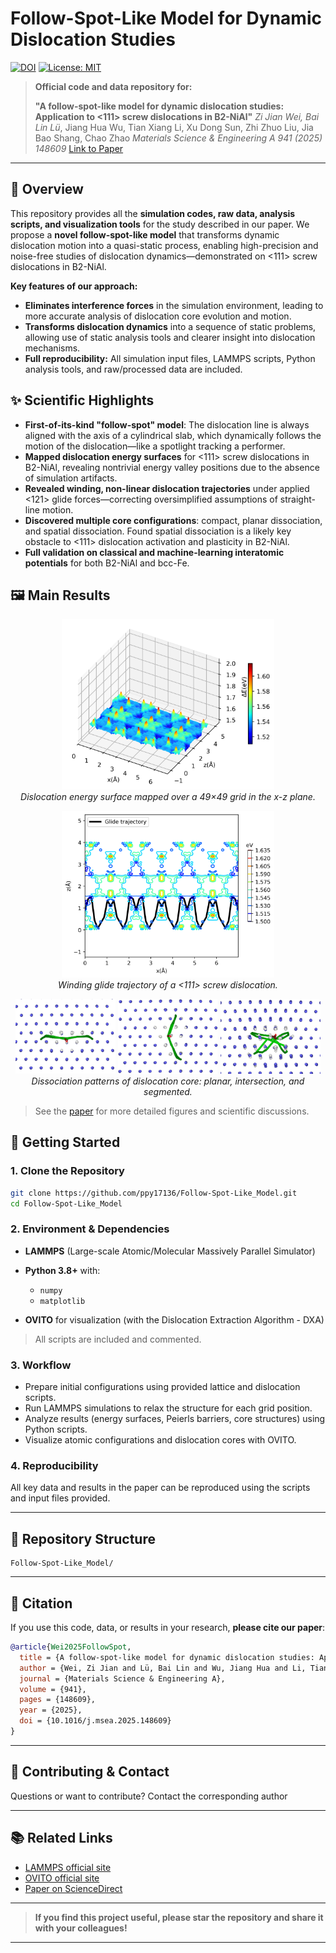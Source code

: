 # Follow-Spot-Like Model for Dynamic Dislocation Studies

[![DOI](https://img.shields.io/badge/DOI-10.1016/j.msea.2025.148609-blue.svg)](https://doi.org/10.1016/j.msea.2025.148609)
[![License: MIT](https://img.shields.io/badge/license-MIT-green.svg)](./LICENSE)

> **Official code and data repository for:**
>
> **"A follow-spot-like model for dynamic dislocation studies: Application to <111> screw dislocations in B2-NiAl"**
> *Zi Jian Wei, Bai Lin Lü*, Jiang Hua Wu, Tian Xiang Li, Xu Dong Sun, Zhi Zhuo Liu, Jia Bao Shang, Chao Zhao
> *Materials Science & Engineering A 941 (2025) 148609*
> [Link to Paper](https://doi.org/10.1016/j.msea.2025.148609)

---

## 🌟 Overview

This repository provides all the **simulation codes, raw data, analysis scripts, and visualization tools** for the study described in our paper. We propose a **novel follow-spot-like model** that transforms dynamic dislocation motion into a quasi-static process, enabling high-precision and noise-free studies of dislocation dynamics—demonstrated on <111> screw dislocations in B2-NiAl.

**Key features of our approach:**

* **Eliminates interference forces** in the simulation environment, leading to more accurate analysis of dislocation core evolution and motion.
* **Transforms dislocation dynamics** into a sequence of static problems, allowing use of static analysis tools and clearer insight into dislocation mechanisms.
* **Full reproducibility:** All simulation input files, LAMMPS scripts, Python analysis tools, and raw/processed data are included.

## ✨ Scientific Highlights

* **First-of-its-kind "follow-spot" model**: The dislocation line is always aligned with the axis of a cylindrical slab, which dynamically follows the motion of the dislocation—like a spotlight tracking a performer.
* **Mapped dislocation energy surfaces** for <111> screw dislocations in B2-NiAl, revealing nontrivial energy valley positions due to the absence of simulation artifacts.
* **Revealed winding, non-linear dislocation trajectories** under applied <121> glide forces—correcting oversimplified assumptions of straight-line motion.
* **Discovered multiple core configurations**: compact, planar dissociation, and spatial dissociation. Found spatial dissociation is a likely key obstacle to <111> dislocation activation and plasticity in B2-NiAl.
* **Full validation on classical and machine-learning interatomic potentials** for both B2-NiAl and bcc-Fe.

## 🖼️ Main Results

<p align="center">
  <img src="docs/sanwei.png" width="340px"><br>
  <em>Dislocation energy surface mapped over a 49×49 grid in the x-z plane.</em>
</p>

<p align="center">
  <img src="docs/guijixian+denggaoxian.png" width="340px"><br>
  <em>Winding glide trajectory of a &lt;111&gt; screw dislocation.</em>
</p>

<p align="center">
  <img src="docs/core_structures1.png" width="160px" title="Planar dissociation configuration">
  <img src="docs/core_structures2.png" width="160px" title="Intersection dissociation configuration">
  <img src="docs/core_structures3.png" width="160px" title="Segmented dissociation configuration"><br>
  <em>Dissociation patterns of dislocation core: planar, intersection, and segmented.</em>
</p>

> See the [paper](https://doi.org/10.1016/j.msea.2025.148609) for more detailed figures and scientific discussions.

## 🚀 Getting Started

### 1. Clone the Repository

```bash
git clone https://github.com/ppy17136/Follow-Spot-Like_Model.git
cd Follow-Spot-Like_Model
```

### 2. Environment & Dependencies

* **LAMMPS** (Large-scale Atomic/Molecular Massively Parallel Simulator)
* **Python 3.8+** with:

  * `numpy`
  * `matplotlib`
* **OVITO** for visualization (with the Dislocation Extraction Algorithm - DXA)

> All scripts are included and commented. 

### 3. Workflow

* Prepare initial configurations using provided lattice and dislocation scripts.
* Run LAMMPS simulations to relax the structure for each grid position.
* Analyze results (energy surfaces, Peierls barriers, core structures) using Python scripts.
* Visualize atomic configurations and dislocation cores with OVITO.

### 4. Reproducibility

All key data and results in the paper can be reproduced using the scripts and input files provided. 

---

## 📁 Repository Structure

```
Follow-Spot-Like_Model/

```

---

## 📝 Citation

If you use this code, data, or results in your research, **please cite our paper**:

```bibtex
@article{Wei2025FollowSpot,
  title = {A follow-spot-like model for dynamic dislocation studies: Application to <111> screw dislocations in B2-NiAl},
  author = {Wei, Zi Jian and Lü, Bai Lin and Wu, Jiang Hua and Li, Tian Xiang and Sun, Xu Dong and Liu, Zhi Zhuo and Shang, Jia Bao and Zhao, Chao},
  journal = {Materials Science & Engineering A},
  volume = {941},
  pages = {148609},
  year = {2025},
  doi = {10.1016/j.msea.2025.148609}
}
```

---

## 🤝 Contributing & Contact

Questions or want to contribute?
Contact the corresponding author

---

## 📚 Related Links

* [LAMMPS official site](https://lammps.sandia.gov/)
* [OVITO official site](https://www.ovito.org/)
* [Paper on ScienceDirect](https://doi.org/10.1016/j.msea.2025.148609)


---

> **If you find this project useful, please star the repository and share it with your colleagues!**

---





